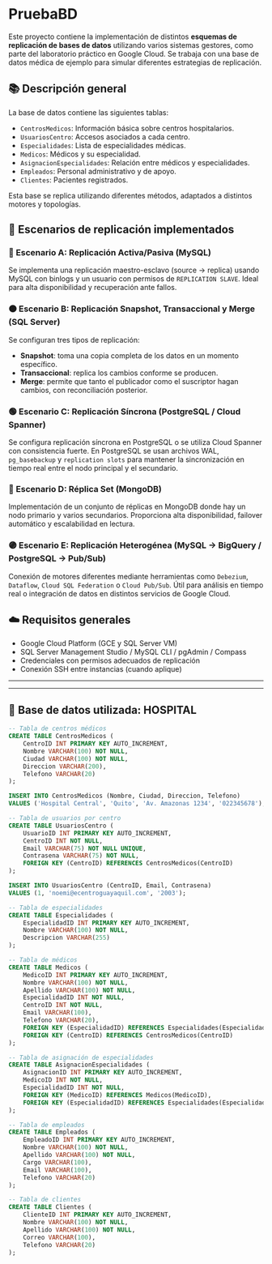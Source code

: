 # PruebaBD

Este proyecto contiene la implementación de distintos **esquemas de replicación de bases de datos** utilizando varios sistemas gestores, como parte del laboratorio práctico en Google Cloud. Se trabaja con una base de datos médica de ejemplo para simular diferentes estrategias de replicación.

## 📚 Descripción general

La base de datos contiene las siguientes tablas:

- `CentrosMedicos`: Información básica sobre centros hospitalarios.
- `UsuariosCentro`: Accesos asociados a cada centro.
- `Especialidades`: Lista de especialidades médicas.
- `Medicos`: Médicos y su especialidad.
- `AsignacionEspecialidades`: Relación entre médicos y especialidades.
- `Empleados`: Personal administrativo y de apoyo.
- `Clientes`: Pacientes registrados.

Esta base se replica utilizando diferentes métodos, adaptados a distintos motores y topologías.

## 🧪 Escenarios de replicación implementados

### 🔵 Escenario A: Replicación Activa/Pasiva (MySQL)
Se implementa una replicación maestro-esclavo (source → replica) usando MySQL con binlogs y un usuario con permisos de `REPLICATION SLAVE`. Ideal para alta disponibilidad y recuperación ante fallos.

### 🟠 Escenario B: Replicación Snapshot, Transaccional y Merge (SQL Server)
Se configuran tres tipos de replicación:
- **Snapshot**: toma una copia completa de los datos en un momento específico.
- **Transaccional**: replica los cambios conforme se producen.
- **Merge**: permite que tanto el publicador como el suscriptor hagan cambios, con reconciliación posterior.

### 🟢 Escenario C: Replicación Síncrona (PostgreSQL / Cloud Spanner)
Se configura replicación síncrona en PostgreSQL o se utiliza Cloud Spanner con consistencia fuerte. En PostgreSQL se usan archivos WAL, `pg_basebackup` y `replication slots` para mantener la sincronización en tiempo real entre el nodo principal y el secundario.

### 🔴 Escenario D: Réplica Set (MongoDB)
Implementación de un conjunto de réplicas en MongoDB donde hay un nodo primario y varios secundarios. Proporciona alta disponibilidad, failover automático y escalabilidad en lectura.

### 🟣 Escenario E: Replicación Heterogénea (MySQL → BigQuery / PostgreSQL → Pub/Sub)
Conexión de motores diferentes mediante herramientas como `Debezium`, `Dataflow`, `Cloud SQL Federation` o `Cloud Pub/Sub`. Útil para análisis en tiempo real o integración de datos en distintos servicios de Google Cloud.




## ☁️ Requisitos generales

- Google Cloud Platform (GCE y SQL Server VM)
- SQL Server Management Studio / MySQL CLI / pgAdmin / Compass
- Credenciales con permisos adecuados de replicación
- Conexión SSH entre instancias (cuando aplique)

---

---

## 🏥 Base de datos utilizada: HOSPITAL

```sql
-- Tabla de centros médicos
CREATE TABLE CentrosMedicos (
    CentroID INT PRIMARY KEY AUTO_INCREMENT,
    Nombre VARCHAR(100) NOT NULL,
    Ciudad VARCHAR(100) NOT NULL,
    Direccion VARCHAR(200),
    Telefono VARCHAR(20)
);

INSERT INTO CentrosMedicos (Nombre, Ciudad, Direccion, Telefono)
VALUES ('Hospital Central', 'Quito', 'Av. Amazonas 1234', '022345678');

-- Tabla de usuarios por centro
CREATE TABLE UsuariosCentro (
    UsuarioID INT PRIMARY KEY AUTO_INCREMENT,
    CentroID INT NOT NULL,
    Email VARCHAR(75) NOT NULL UNIQUE,
    Contrasena VARCHAR(75) NOT NULL,
    FOREIGN KEY (CentroID) REFERENCES CentrosMedicos(CentroID)
);

INSERT INTO UsuariosCentro (CentroID, Email, Contrasena)
VALUES (1, 'noemi@ecentroguayaquil.com', '2003');

-- Tabla de especialidades
CREATE TABLE Especialidades (
    EspecialidadID INT PRIMARY KEY AUTO_INCREMENT,
    Nombre VARCHAR(100) NOT NULL,
    Descripcion VARCHAR(255)
);

-- Tabla de médicos
CREATE TABLE Medicos (
    MedicoID INT PRIMARY KEY AUTO_INCREMENT,
    Nombre VARCHAR(100) NOT NULL,
    Apellido VARCHAR(100) NOT NULL,
    EspecialidadID INT NOT NULL,
    CentroID INT NOT NULL,
    Email VARCHAR(100),
    Telefono VARCHAR(20),
    FOREIGN KEY (EspecialidadID) REFERENCES Especialidades(EspecialidadID),
    FOREIGN KEY (CentroID) REFERENCES CentrosMedicos(CentroID)
);

-- Tabla de asignación de especialidades
CREATE TABLE AsignacionEspecialidades (
    AsignacionID INT PRIMARY KEY AUTO_INCREMENT,
    MedicoID INT NOT NULL,
    EspecialidadID INT NOT NULL,
    FOREIGN KEY (MedicoID) REFERENCES Medicos(MedicoID),
    FOREIGN KEY (EspecialidadID) REFERENCES Especialidades(EspecialidadID)
);

-- Tabla de empleados
CREATE TABLE Empleados (
    EmpleadoID INT PRIMARY KEY AUTO_INCREMENT,
    Nombre VARCHAR(100) NOT NULL,
    Apellido VARCHAR(100) NOT NULL,
    Cargo VARCHAR(100),
    Email VARCHAR(100),
    Telefono VARCHAR(20)
);

-- Tabla de clientes
CREATE TABLE Clientes (
    ClienteID INT PRIMARY KEY AUTO_INCREMENT,
    Nombre VARCHAR(100) NOT NULL,
    Apellido VARCHAR(100) NOT NULL,
    Correo VARCHAR(100),
    Telefono VARCHAR(20)
);


